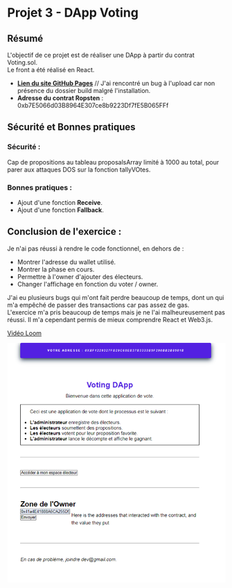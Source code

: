 # **Projet 3 - DApp Voting**
## **Résumé**
L'objectif de ce projet est de réaliser une DApp à partir du contrat Voting.sol.  
Le front a été réalisé en React.   
+ [**Lien du site GitHub Pages**](https://xxxx)    // J'ai rencontré un bug à l'upload car non présence du dossier build malgré l'installation.
+ **Adresse du contrat Ropsten** : 0xb7E5066d03B8964E307ce8b9223Df7fE5B065FFf


## **Sécurité et Bonnes pratiques**

### **__Sécurité__** :
Cap de propositions au tableau proposalsArray limité à 1000 au total, pour parer aux attaques DOS sur la fonction tallyVOtes.
  

### **Bonnes pratiques** :
+ Ajout d'une fonction **Receive**.  
+ Ajout d'une fonction **Fallback**. 


## **Conclusion de l'exercice** :

Je n'ai pas réussi à rendre le code fonctionnel, en dehors de :
+ Montrer l'adresse du wallet utilisé.
+ Montrer la phase en cours.
+ Permettre à l'owner d'ajouter des électeurs.
+ Changer l'affichage en fonction du voter / owner.

J'ai eu plusieurs bugs qui m'ont fait perdre beaucoup de temps, dont un qui m'a empêché de passer des transactions car pas assez de gas.  
L'exercice m'a pris beaucoup de temps mais je ne l'ai malheureusement pas réussi. Il m'a cependant permis de mieux comprendre React et Web3.js.

[Vidéo Loom](https://www.loom.com/share/cf410d8551f64b6c8d30fbf8c813f630)
    
      

![Interface](./Interface%20.png)
